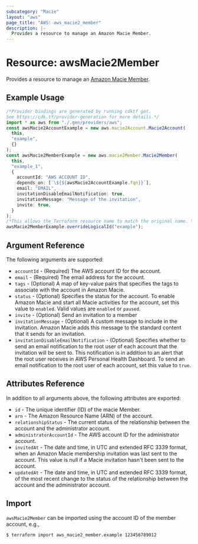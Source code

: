 ```yaml
---
subcategory: "Macie"
layout: "aws"
page_title: "AWS: aws_macie2_member"
description: |-
  Provides a resource to manage an Amazon Macie Member.
---
```


# Resource: awsMacie2Member

Provides a resource to manage an [Amazon Macie Member](https://docs.aws.amazon.com/macie/latest/APIReference/members-id.html).

## Example Usage

```typescript
/*Provider bindings are generated by running cdktf get.
See https://cdk.tf/provider-generation for more details.*/
import * as aws from "./.gen/providers/aws";
const awsMacie2AccountExample = new aws.macie2Account.Macie2Account(
  this,
  "example",
  {}
);
const awsMacie2MemberExample = new aws.macie2Member.Macie2Member(
  this,
  "example_1",
  {
    accountId: "AWS ACCOUNT ID",
    depends_on: [`\${${awsMacie2AccountExample.fqn}}`],
    email: "EMAIL",
    invitationDisableEmailNotification: true,
    invitationMessage: "Message of the invitation",
    invite: true,
  }
);
/*This allows the Terraform resource name to match the original name. You can remove the call if you don't need them to match.*/
awsMacie2MemberExample.overrideLogicalId("example");

```

## Argument Reference

The following arguments are supported:

* `accountId` - (Required) The AWS account ID for the account.
* `email` - (Required) The email address for the account.
* `tags` - (Optional) A map of key-value pairs that specifies the tags to associate with the account in Amazon Macie.
* `status` - (Optional) Specifies the status for the account. To enable Amazon Macie and start all Macie activities for the account, set this value to `enabled`. Valid values are `enabled` or `paused`.
* `invite` - (Optional) Send an invitation to a member
* `invitationMessage` - (Optional) A custom message to include in the invitation. Amazon Macie adds this message to the standard content that it sends for an invitation.
* `invitationDisableEmailNotification` - (Optional) Specifies whether to send an email notification to the root user of each account that the invitation will be sent to. This notification is in addition to an alert that the root user receives in AWS Personal Health Dashboard. To send an email notification to the root user of each account, set this value to `true`.

## Attributes Reference

In addition to all arguments above, the following attributes are exported:

* `id` - The unique identifier (ID) of the macie Member.
* `arn` - The Amazon Resource Name (ARN) of the account.
* `relationshipStatus` - The current status of the relationship between the account and the administrator account.
* `administratorAccountId` - The AWS account ID for the administrator account.
* `invitedAt` - The date and time, in UTC and extended RFC 3339 format, when an Amazon Macie membership invitation was last sent to the account. This value is null if a Macie invitation hasn't been sent to the account.
* `updatedAt` - The date and time, in UTC and extended RFC 3339 format, of the most recent change to the status of the relationship between the account and the administrator account.

## Import

`awsMacie2Member` can be imported using the account ID of the member account, e.g.,

```console
$ terraform import aws_macie2_member.example 123456789012
```
